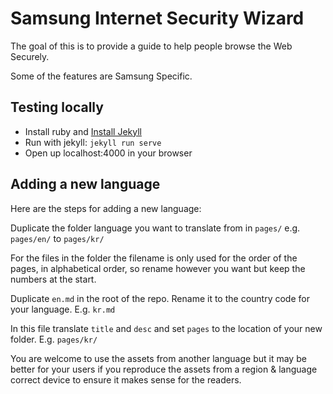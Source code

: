 Samsung Internet Security Wizard
================================

The goal of this is to provide a guide to help people browse the Web Securely.

Some of the features are Samsung Specific.

## Testing locally

* Install ruby and [Install Jekyll](https://docs.github.com/en/pages/setting-up-a-github-pages-site-with-jekyll/testing-your-github-pages-site-locally-with-jekyll)
* Run with jekyll: `jekyll run serve`
* Open up localhost:4000 in your browser

## Adding a new language

Here are the steps for adding a new language:

Duplicate the folder language you want to translate from in `pages/` e.g. `pages/en/` to `pages/kr/`

For the files in the folder the filename is only used for the order of the pages, in alphabetical order, so rename however you want but keep the numbers at the start.

Duplicate `en.md` in the root of the repo. Rename it to the country code for your language. E.g. `kr.md`

In this file translate `title` and `desc` and set `pages` to the location of your new folder. E.g. `pages/kr/`

You are welcome to use the assets from another language but it may be better for your users if you reproduce the assets from a region & language correct device to ensure it makes sense for the readers.
